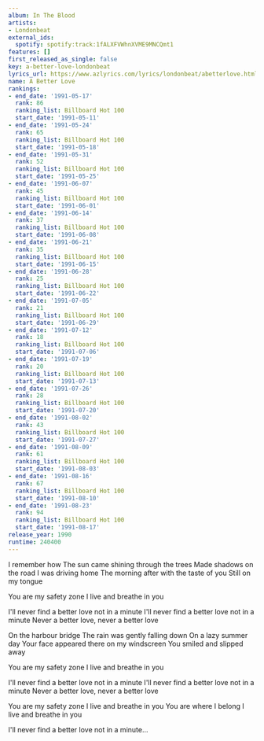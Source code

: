 ```yaml
---
album: In The Blood
artists:
- Londonbeat
external_ids:
  spotify: spotify:track:1fALXFVWhnXVME9MNCQmt1
features: []
first_released_as_single: false
key: a-better-love-londonbeat
lyrics_url: https://www.azlyrics.com/lyrics/londonbeat/abetterlove.html
name: A Better Love
rankings:
- end_date: '1991-05-17'
  rank: 86
  ranking_list: Billboard Hot 100
  start_date: '1991-05-11'
- end_date: '1991-05-24'
  rank: 65
  ranking_list: Billboard Hot 100
  start_date: '1991-05-18'
- end_date: '1991-05-31'
  rank: 52
  ranking_list: Billboard Hot 100
  start_date: '1991-05-25'
- end_date: '1991-06-07'
  rank: 45
  ranking_list: Billboard Hot 100
  start_date: '1991-06-01'
- end_date: '1991-06-14'
  rank: 37
  ranking_list: Billboard Hot 100
  start_date: '1991-06-08'
- end_date: '1991-06-21'
  rank: 35
  ranking_list: Billboard Hot 100
  start_date: '1991-06-15'
- end_date: '1991-06-28'
  rank: 25
  ranking_list: Billboard Hot 100
  start_date: '1991-06-22'
- end_date: '1991-07-05'
  rank: 21
  ranking_list: Billboard Hot 100
  start_date: '1991-06-29'
- end_date: '1991-07-12'
  rank: 18
  ranking_list: Billboard Hot 100
  start_date: '1991-07-06'
- end_date: '1991-07-19'
  rank: 20
  ranking_list: Billboard Hot 100
  start_date: '1991-07-13'
- end_date: '1991-07-26'
  rank: 28
  ranking_list: Billboard Hot 100
  start_date: '1991-07-20'
- end_date: '1991-08-02'
  rank: 43
  ranking_list: Billboard Hot 100
  start_date: '1991-07-27'
- end_date: '1991-08-09'
  rank: 61
  ranking_list: Billboard Hot 100
  start_date: '1991-08-03'
- end_date: '1991-08-16'
  rank: 67
  ranking_list: Billboard Hot 100
  start_date: '1991-08-10'
- end_date: '1991-08-23'
  rank: 94
  ranking_list: Billboard Hot 100
  start_date: '1991-08-17'
release_year: 1990
runtime: 240400
---
```

I remember how
The sun came shining through the trees
Made shadows on the road
I was driving home
The morning after with the taste of you
Still on my tongue

You are my safety zone
I live and breathe in you

I'll never find a better love not in a minute
I'll never find a better love not in a minute
Never a better love, never a better love

On the harbour bridge
The rain was gently falling down
On a lazy summer day
Your face appeared there on my windscreen
You smiled and slipped away

You are my safety zone
I live and breathe in you

I'll never find a better love not in a minute
I'll never find a better love not in a minute
Never a better love, never a better love

You are my safety zone
I live and breathe in you
You are where I belong
I live and breathe in you

I'll never find a better love not in a minute...

